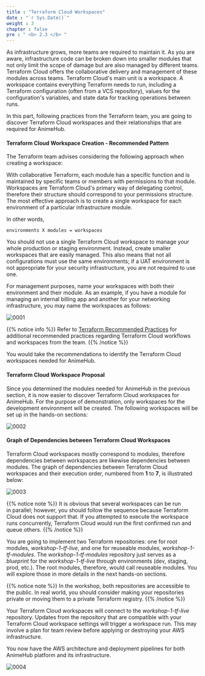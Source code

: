 ```yaml
---
title : "Terraform Cloud Workspaces"
date : "`r Sys.Date()`"
weight : 3
chapter : false
pre : " <b> 2.3 </b> "
---
```


As infrastructure grows, more teams are required to maintain it. As you are aware, infrastructure code can be broken down into smaller modules that not only limit the scope of damage but are also managed by different teams. Terraform Cloud offers the collaborative delivery and management of these modules across teams. Terraform Cloud's main unit is a workspace. A workspace contains everything Terraform needs to run, including a Terraform configuration (often from a VCS repository), values for the configuration's variables, and state data for tracking operations between runs.

In this part, following practices from the Terraform team, you are going to discover Terraform Cloud workspaces and their relationships that are required for AnimeHub.

#### Terraform Cloud Workspace Creation - Recommended Pattern

The Terraform team advises considering the following approach when creating a workspace:

With collaborative Terraform, each module has a specific function and is maintained by specific teams or members with permissions to that module. Workspaces are Terraform Cloud's primary way of delegating control, therefore their structure should correspond to your permissions structure. The most effective approach is to create a single workspace for each environment of a particular infrastructure module.

In other words, 

```git
environments X modules = workspaces
```

You should not use a single Terraform Cloud workspace to manage your whole production or staging environment. Instead, create smaller workspaces that are easily managed. This also means that not all configurations must use the same environments; if a UAT environment is not appropriate for your security infrastructure, you are not required to use one.

For management purposes, name your workspaces with both their environment and their module. As an example, if you have a module for managing an internal billing app and another for your networking infrastructure, you may name the workspaces as follows:

![0001](/images/2/3/0001.svg?featherlight=false&width=35pc)

{{% notice info %}}
Refer to [Terraform Recommended Practices](https://developer.hashicorp.com/terraform/cloud-docs/recommended-practices) for additional recommended practices regarding Terraform Cloud workflows and workspaces from the team.
{{% /notice %}}


You would take the recommendations to identify the Terraform Cloud workspaces needed for AnimeHub.

#### Terraform Cloud Workspace Proposal

Since you determined the modules needed for AnimeHub in the previous section, it is now easier to discover Terraform Cloud workspaces for AnimeHub. For the purpose of demonstration, only workspaces for the development environment will be created. The following workspaces will be set up in the hands-on sections:

![0002](/images/2/3/0002.svg?featherlight=false&width=50pc)

#### Graph of Dependencies between Terraform Cloud Workspaces

Terraform Cloud workspaces mostly correspond to modules, therefore dependencies between workspaces are likewise dependencies between modules. The graph of dependencies between Terraform Cloud workspaces and their execution order, numbered from **1** to **7**, is illustrated below:

![0003](/images/2/3/0003.svg?featherlight=false&width=45pc)

{{% notice note %}}
It is obvious that several workspaces can be run in parallel; however, you should follow the sequence because Terraform Cloud does not support that. If you attempted to execute the workspace runs concurrently, Terraform Cloud would run the first confirmed run and queue others.
{{% /notice %}}

You are going to implement two Terraform repositories: one for root modules, *workshop-1-tf-live*, and one for reuseable modules, *workshop-1-tf-modules*. The *workshop-1-tf-modules* repository just serves as a *blueprint* for the *workshop-1-tf-live* through environments (dev, staging, prod, etc.). The root modules, therefore, would call reuseable modules. You will explore those in more details in the next hands-on sections.

{{% notice note %}}
In the workshop, both repositories are accessible to the public. In real world, you should consider making your repositories private or moving them to a private Terraform registry.
{{% /notice %}}

Your Terraform Cloud workspaces will connect to the *workshop-1-tf-live* repository. Updates from the repository that are compatible with your Terraform Cloud workspace settings will trigger a workspace run. This may involve a plan for team review before applying or destroying your AWS infrastructure.

You now have the AWS architecture and deployment pipelines for both AnimeHub platform and its infrastructure.

![0004](/images/2/3/0004.svg?featherlight=false&width=100pc)




